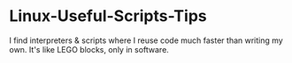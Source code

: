 # Linux-Useful-Scripts-Tips
I find interpreters &amp; scripts where I reuse code much faster than writing my own. It's like LEGO blocks, only in software.
